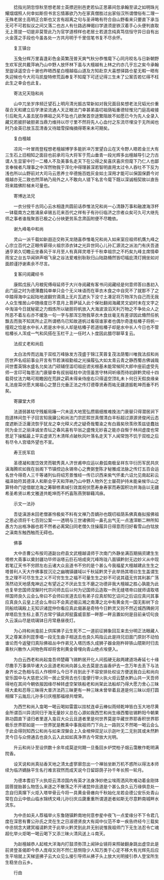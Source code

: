 <!-- { "loadSidebar": true } -->
　　捻指光阴忽惊秋至想老居士英摽迥别邑吏若仙正思慕间忽承翰至读之如明珠光耀熠熠照人何幸如斯但书言忘情寡欲乃为在家真僧胜过出家俗汉所谓僧俗有二理一无殊老居士高明正合斯也又言有超离之句与圣谛略有符合自山野看来只要直下承当无可不可若拟议之间又落二也古人有仕路逃禅偈曰学道须是铁汉着手心头便判直取无上菩提一切是非莫管此乃为官学道榜样也老居士若道念纯真笃信恒守异日自有出火金莲之手段也今虽各处一方共月明于千里信笔书复不尽余怀。

　　复王镇台

　　玉兔分辉万里喜逢彩色金英繁茂普天爽气秋分恭惟麾下心同月皎名与日新朝野生欢军民共戴萍衲乃山中野人放怀林下虽与大檀越有上林之约亦几乎忘之矣今承翰至盥读遥空合十谢也昨晤西星白檀越临山道及方知赴京大喜想驿路仓星无暇一晤有失迎候也今大司马凯旋特修荒函奉复不知麾下可还记得三生未了公案否若忆得不枉此生之幸会也此复。

　　寄法兄天隐和尚

　　山中兀坐岁序频迁望石上明月清光振古常新如对我兄面目矣想老法兄韬光价重葆合天和建立后学津梁流通人天正眼法门幸甚弟虽叨祖荫垢重德轻惟兄门庭高峻接引后毗先人虽去犹存佛祖之风不坠也几欲聚首奈途繁阻故不如愿已今为先人全录入藏兄若披肝破胆弟当鼎力维持以尽寸里不然将先人心血付之东流尽埋没于无所闻也时乃金英已放玉蕊清香又待踏雪探梅摘得寄来未可期矣。

　　复白檀越

　　凉风一叶冒雨登程想老檀越博学多能折冲万里望白云在天令野人晤若金兰大有三生石上旧相知之面目也前承司马大将军于荒山垂青一段光辉多出檀越导引之力古谓人生显宦中行一二椿人不及美事名走天下在公得之矣喜庆喜庆但麾下乃仁人也鄙言奉候者凡理事之中浑然物我于浑化中得理甚深若智明直用太过令人吞吐不下反为浅也所以山野前对大司马云恩养士卒德施百姓灰金如土深用才能可以保国保爵今对檀越亦无二致也然萍衲乃局外之人不敢向人错下名言今麾下既以深诚相契故以直告将来踏佛阶梯未可量也。

　　寄博达法兄

　　一衣分授千古同心云水相逢共圆前话恭惟法兄和尚一心清静万事和融渡海浮杯一钵载南方之胜涌泉卓锡五花来百代之祥有子有孙衍临济之宗者众矣可久可大继先师之事者谁哉聚首已极之心分袂更劳系念肃函附便不尽瞻依。

　　谢九峰黾中和尚

　　灵山一派千载如新遐迩交称天龙随喜恭惟黾兄和尚入如来室应祖师机膺九峰之心宗立百代之正眼传薪得火祖宗添衣钵之光异世同心儿孙汇源流之派法门有庆吾道通亨弟久切瞻云坐春风于半月至人有真拜灵塔于千秋幸祖宗之不朽矣九峰主席情牵雨宝之台五华闻钟声咽飞泉之谷法爱难别耿耿归山陆路翛然皆叨福庇清灯拥坐如对面颜谨抒谢素余不尽言。

　　复客问阅藏经书

　　康熙戊辰八月粮宪傅母延师于大兴寺阅藏有客书问阅藏经是何意师答曰愚初入此门庭之时为德薄蠢钝单单只会个无义味语而在草衣木食之中自究不了就那不了之中踏得海中尘起陆地波翻穷滴滴上无片瓦遮头下没寸土凑足将万物浑为自己而无我人众生惟居山中随缘度日不意月上菩萨延入此个保社翻阅海藏灵文幼时未在文字之中淘溶今日就秘密之力煆炼所以破胆将帆放入大海波浪滔天利万物之不争处众人之所恶不着左右亦不缓急一句一字与那浑忘物我草衣木食丝毫无有差谬因此翛然任帆飘去而我不知其所止正所谓栖鸟已知故道帆过看宿谁家者也偶尔奇逢枯椿子将帆一撞观之恰是水中长人若是水中长人却是枯椿子若道枯椿子却是水中长人今日也不管枯椿长人浑成一气和风搭在玉栏干上一任时人卜度因此腊尽聊草复云。

　　法叔丈老和尚启

　　太白法传而远胤于双桂万峰脉发方茂盛于锦江芙蓉复茂法荫蜀川唯我法叔和尚历世声名绍前事业开言有节若演祖勤祖之光操履弘大如太青云青之静西蜀古佛诚哉间世耆英锦水盛名允矣法门硕辅侄滥叨祖庇谫劣根基未能常候阿大郎中座前虚受先师一言印可每思法门衰替幸有叔翁砥柱中流侄虽苦守林间听缘而待初辟黔灵经十四载荷仗法力略可观瞻因在荒辟之羁未得亲侍座右只得遥空顶礼未卜何日天假良缘亲礼法座耳伏愿大揭祖心之慧日允垂正法之传灯德尊贤寿而祐无疆道振乾坤而垂不朽矣。

　　寄寱堂大师

　　法道弱甚枯守残躯局踳一穴未适大地宽弘攒眉细推难挽法门衰替只得潜居涧下抱道林间忽干子回言知我寱公和尚法门宗匠熙世真僧清白丰标超过源源贤俊闲云态度遮断泛泛庸流恢乎犹龙之幸允释义虎之疑奇哉蜀渝之有白眉矣欣羡欣羡兹徒蠢拙同为金兰之丽泽诚坐杏坛之春风喜有华翁之盛愧无妙喜之能亦自惭于林间虚度也常思足下操觚最上平实虚贤万木清晖点破秋风叶落名走天下人闻常饱不饥于双桂之后有尽令人宫墙外望也不宣。

　　寿王抚军启

　　圣德凝和嵩岱效灵而毓秀真人济世甫申应运以悬弧南极呈祥东华衍历军民共庆滇海腾欢如我在翁阁下节镇控边永锡帝心之赉弼奎陈才秘雅成法脉之传灯五百会运名世今得奇人三千等诸列仙将绍芳景惟经一传已识西来紫气怀柔六诏允见南起彩云福泽始符其德泽人和斯会乎天和萍衲乃山中野人物外乞士屡荷护持未能亲候华山之算特命门徒借献沧海之筹聊修素缄引效嵩祝伏愿寿身寿家而寿国积功并海岳以无疆希圣希贤以希文雅道共乾坤而不朽喜陈燕贺聊藉鸿庥。

　　示文一法孙

　　吾徒滇游未回老僧甚怜极矣不料有文禅乃吾嫡孙也既叨祖荫系佛真裔拟报佛祖之恩必须将千七百则公案一一透明与三世诸佛同一鼻孔出气无一点渣滓断二种所知愚方为出格净器也若不然者必离窝臼同老僧久住操履异日得意而归好看雪山白牯放之滇南东触西触而无碍也。

　　佛事

　　大中丞曹公布按司道副台府县文武檀越请师于次南门外静坐满百期捐资建生生塔修大斋事以奠封疆功毕师诣塔云巨石培成突兀峰玲珑八面镇黔封无边妙义从中现若笔辽天书不穷顾左右云诸大众且道书不穷的是个甚么今我福星大檀越建此生生之塔普利人天大作佛事拔沉沦之幽魄镇疆域以千秋延黔灵于此举扬其塔曰生生盖谓生生之理不可尽生生之义不可穷生生之福不可量生生之妙不可说其蕴无穷其利甚广荡荡然动天地感鬼神远之有望近之不厌此生生不磨之功德非我大檀越之胜心孰能为此也复举忠国师涅槃时代宗问师去后以何为记国师云造取一所无缝塔帝曰就师请取塔样国师良久云会么帝曰不会师曰贫道去后有弟子应真却知乞诏问之后诏应真问其事应真良久云皇上还会么帝曰不会真述偈云湘之南潭之北中有黄金充一国无影树下合同船琉璃殿上无知识诸昆仲你看应真此偈甚是奇特今日黔灵又则不然近城西隅俯河岸塔启生生标上善万古常宁镇此邦挺露威音那一畔那一畔且置如何是目前亲切句良久云溪山尽是琉璃钵日月常悬昼夜灯。

　　为心持和尚龛前上供挥拂子云生死不二一道前征狮象回互来去分明正法眼藏人天之尊某添列昆季唱一段无生曲子相送去也良久鸣指云此是持兄旧面门原封不动怕谁论而今返璧归真际佛祖丛中作弟兄入塔历炼久成狮子器金刚杵碎铁山隈斯时归去乘秋兴散作人间物色晖却将舍利黄金骨埋向青山绝点埃便入。

　　为白云西老和尚起龛吾师楚藉飞锡黔居开化人间孤硬无敌两建道场寿延七十缘尽撒手万事俱毕诸大众且道老和尚向甚么处去莫是古庙香炉去一念万年去丢下与法身齐长之色相与后人作榜样么今日不肖到此于不容安排处权设方便送我白云和尚向安乐国中与大慈悲父同一居止受用去也引龛便行举火执火炬云楚水黔山共一天吾师得地在其间今朝依报因缘尽棹转虚空架铁船老和尚架此法船却乃得大愿力舍心三昧得大柔和忍辱三昧得大普济法药三昧更有一种三昧未曾举着且道是何三昧以炬打圆相撺下云胤后儿孙多衍庆檀那福禄共增荣。

　　为西竺和尚入龛喝一喝云喝如雷震以拄杖连卓云棒似雨倾乾坤皆白玉大地尽黄金所谓百川异流同归于海无量妙义总在心源如我西竺和尚生缘西蜀驻锡黔阳今朝果熟功圆直下请归者里遂入龛召大众云且道者里是何世界莫是华藏世界耶香积世界耶极乐世界耶如是一一世界犹是教乘中事我祖师门下向上一路则又不然喝一喝云会么于此会得则知西公和尚与如来涅槃会上入金棺伸双足以示迦叶无二无别其或未然黔灵今日与众傍通去也良久云入此如如真净界古今常放大光明。

　　升云和尚讣至设供数十余年成莫逆何期一旦蚤回乡炉焚柏子烟云霭散作乾明满院香。

　　设天说和尚真拈香天地之清太虚寥廓忽出一个禅翁坐断万机不惑所以得法本师续为临济嫡脉平生名行难言寂然而成天说今日留踪荫子孙千年长照一轮月。

　　为德本耆旧下火执炬云清凉国内有英才法身净妙绝尘埃雨洒风吹难动着金刚体固菩提胎甚么物恁么来逐之不散荡之不开诸昆仲且道是个甚么良久云万缘俱息处一念自归真撺下火炬入塔举骨云今将一具黄金骨瘗向千秋始化龙若会德公安乐处青山常在白云中依山临水锦绣文峰儿孙衍庆瓜瓞重重所谓道逝者如斯无尽意黔南城畔水流东。

　　为中丞如夫人荐福举火东鲁随镇黔南地何意参星中夜飞一点爱缘分不下令君几度在深思有曹公孙氏之灵在生之日淑德贤良大有闺中仪范不幸一疾告终经今三载矣中丞悯念大建冥福请黔灵于此举火黔灵到此井无别说惟我祖师门下无生法忍令亡魂超化举火炬喝一喝云喝下又添三昧火清风送上斗南天。

　　为赵檀越恭人起棺大洋海内打鼓须弥顶上闻钟业镜将来照破翻身跳出虚空此是前贤登圣偈即今恭人庞母又则不然仁慈恻隐少人知万类于心定不移大有光辉先后应生平培就上天梯竖拂子云大众见么接引导师从拂子头上放大光明接引恭人登宝所生生稳坐白云乡。

　　行由


